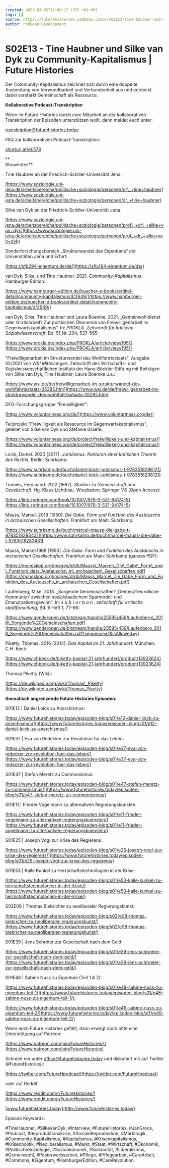 ```yaml
---
created: 2023-03-05T12:08:17 (UTC +01:00)
tags: []
source: https://futurehistories.podbean.com/e/s02e13-tine-haubner-und-silke-van-dyk-zu-community-kapitalismus/
author: PodBean Development
---
```


# S02E13 - Tine Haubner und Silke van Dyk zu Community-Kapitalismus | Future Histories

Der Community-Kapitalismus zeichnet sich durch eine doppelte Ausbeutung von Verwundbarkeit und Verbundenheit aus und entdeckt dabei verstärkt Gemeinschaft als Ressource.

**Kollaborative Podcast-Transkription**

Wenn ihr Future Histories durch eure Mitarbeit an der kollaborativen Transkription der Episoden unterstützen wollt, dann meldet euch unter:

[transkription@futurehistories.today](mailto:transkription@futurehistories.today)

FAQ zur kollaborativen Podcast-Transkription:

[shorturl.at/eL578](https://docs.google.com/document/d/1jiJSLA5mwDjpLPOoveut8FiB9VdhqJ1D41gb5ba2AbU/edit?usp=sharing)  

**  
Shownotes**

  
Tine Haubner an der Friedrich-Schiller-Universität Jena:

[https://www.soziologie.uni-jena.de/arbeitsbereiche/politische+soziologie/personen/dr\_+tine+haubner](https://www.soziologie.uni-jena.de/arbeitsbereiche/politische+soziologie/personen/dr_+tine+haubner)

  
Silke van Dyk an der Friedrich-Schiller-Universität Jena:

[https://www.soziologie.uni-jena.de/arbeitsbereiche/politische+soziologie/personen/prof\_+dr\_+silke+van+dyk](https://www.soziologie.uni-jena.de/arbeitsbereiche/politische+soziologie/personen/prof_+dr_+silke+van+dyk)

  
Sonderforschungsbereich „Strukturwandel des Eigentums“ der Universitäten Jena und Erfurt:

[https://sfb294-eigentum.de/de/](https://sfb294-eigentum.de/de/)

  
van Dyk, Silke, und Tine Haubner. 2021. _Community-Kapitalismus_. Hamburger Edition:

[https://www.hamburger-edition.de/buecher-e-books/artikel-detail/community-kapitalismus/d/2649/](https://www.hamburger-edition.de/buecher-e-books/artikel-detail/community-kapitalismus/d/2649/)

  
van Dyk, Silke, Tine Haubner und Laura Boemke. 2021. „Gemeinwohldienst oder Gratisarbeit? Zur politischen Ökonomie von Freiwilligenarbeit im Gegenwartskapitalismus“. In: _PROKLA. Zeitschrift für kritische Sozialwissenschaft_, Bd. 51 Nr. 204, 537-565:

[https://www.prokla.de/index.php/PROKLA/article/view/1951](https://www.prokla.de/index.php/PROKLA/article/view/1951)

  
"Freiwilligenarbeit im Strukturwandel des Wohlfahrtsstaats", Ausgabe 05/2021 von _WSI_ _Mitteilungen_, Zeitschrift des Wirtschafts- und Sozialwissenschaftlichen Instituts der Hans-Böckler-Stiftung mit Beiträgen von Silke van Dyk, Tine Haubner; Laura Boemke u.a.:

[https://www.wsi.de/de/freiwilligenarbeit-im-strukturwandel-des-wohlfahrtsstaats-35285.htm](https://www.wsi.de/de/freiwilligenarbeit-im-strukturwandel-des-wohlfahrtsstaats-35285.htm)

  
DFG-Forschungsgruppe "Freiwilligkeit":

[https://www.voluntariness.org/de/](https://www.voluntariness.org/de/)

  
Teilprojekt "Freiwilligkeit als Ressource im Gegenwartskapitalismus", geleitet von Silke van Dyk und Stefanie Graefe:

[https://www.voluntariness.org/de/project/freiwilligkeit-und-kapitalismus/](https://www.voluntariness.org/de/project/freiwilligkeit-und-kapitalismus/)

  
Loick, Daniel. 2020 \[2017\]. _Juridismus. Konturen einer kritischen Theorie des Rechts_. Berlin: Suhrkamp:

[https://www.suhrkamp.de/buch/daniel-loick-juridismus-t-9783518298121](https://www.suhrkamp.de/buch/daniel-loick-juridismus-t-9783518298121)

  
Tönnies, Ferdinand. 2012 \[1887\]. _Studien zu Gemeinschaft und Gesellschaft_. Hg. Klaus Lichtblau. Wiesbaden: Springer VS (Open Access):

[https://link.springer.com/book/10.1007/978-3-531-94174-5](https://link.springer.com/book/10.1007/978-3-531-94174-5)

  
Mauss, Marcel. 2019 \[1950\]. _Die Gabe_. _Form und Funktion des Austauschs in archaischen Gesellschaften._ Frankfurt am Main: Suhrkamp:

[https://www.suhrkamp.de/buch/marcel-mauss-die-gabe-t-9783518283431](https://www.suhrkamp.de/buch/marcel-mauss-die-gabe-t-9783518283431)

  
Mauss, Marcel.1968 \[1950\]. _Die Gabe_. _Form und Funktion des Austauschs in archaischen Gesellschaften._ Frankfurt am Main: Suhrkamp (ganzes PDF):

[https://monoskop.org/images/d/db/Mauss\_Marcel\_Die\_Gabe\_Form\_und\_Funktion\_des\_Austauschs\_in\_archaischen\_Gesellschaften.pdf](https://monoskop.org/images/d/db/Mauss_Marcel_Die_Gabe_Form_und_Funktion_des_Austauschs_in_archaischen_Gesellschaften.pdf)

  
Laufenberg, Mike. 2018. „Sorgende Gemeinschaften? ‚Demenzfreundliche Kommunen‘ zwischen sozialstaatlichem Sparmodell und Emanzipationsgewinn“_._ In: _s u b \\ u r b a n . zeitschrift für kritische stadtforschung_, Bd. 6 Heft 1, 77-96:

[https://www.genderopen.de/bitstream/handle/25595/459/Laufenberg\_2018\_Sorgende%20Gemeinschaften.pdf](https://www.genderopen.de/bitstream/handle/25595/459/Laufenberg_2018_Sorgende%20Gemeinschaften.pdf?sequence=1&isAllowed=y)

  
Piketty, Thomas. 2016 \[2014\]. _Das Kapital im 21. Jahrhundert._ München: C.H. Beck:

[https://www.chbeck.de/piketty-kapital-21-jahrhundert/product/13923624](https://www.chbeck.de/piketty-kapital-21-jahrhundert/product/13923624)

  
Thomas Piketty (Wiki):

[https://de.wikipedia.org/wiki/Thomas\_Piketty](https://de.wikipedia.org/wiki/Thomas_Piketty)

  
**thematisch angrenzende Future Histories Episoden:**

  
S01E12 | Daniel Loick zu Anarchismus:

[https://www.futurehistories.today/episoden-blog/s01/e12-daniel-loick-zu-anarchismus/](https://www.futurehistories.today/episoden-blog/s01/e12-daniel-loick-zu-anarchismus/)

  
S01E37 | Eva von Redecker zur Revolution für das Leben:

[https://www.futurehistories.today/episoden-blog/s01/e37-eva-von-redecker-zur-revolution-fuer-das-leben/](https://www.futurehistories.today/episoden-blog/s01/e37-eva-von-redecker-zur-revolution-fuer-das-leben/)

  
S01E47 | Stefan Meretz zu Commonismus:

[https://www.futurehistories.today/episoden-blog/s01/e47-stefan-meretz-zu-commonismus/](https://www.futurehistories.today/episoden-blog/s01/e47-stefan-meretz-zu-commonismus/)

  
S01E11 | Frieder Vogelmann zu alternativen Regierungskünsten:

[https://www.futurehistories.today/episoden-blog/s01/e11-frieder-vogelmann-zu-alternativen-regierungskuensten/](https://www.futurehistories.today/episoden-blog/s01/e11-frieder-vogelmann-zu-alternativen-regierungskuensten/)

  
S01E25 | Joseph Vogl zur Krise des Regierens:

[https://www.futurehistories.today/episoden-blog/s01/e25-joseph-vogl-zur-krise-des-regierens/](https://www.futurehistories.today/episoden-blog/s01/e25-joseph-vogl-zur-krise-des-regierens/)

  
S01E53 | Kalle Kunkel zu Herrschaftstechnologien in der Krise:

[https://www.futurehistories.today/episoden-blog/s01/e53-kalle-kunkel-zu-herrschaftstechnologien-in-der-krise/](https://www.futurehistories.today/episoden-blog/s01/e53-kalle-kunkel-zu-herrschaftstechnologien-in-der-krise/)

  
S02E08 | Thomas Biebricher zu neoliberaler Regierungskunst:

[https://www.futurehistories.today/episoden-blog/s02/e08-thomas-biebricher-zu-neoliberaler-regierungskunst/](https://www.futurehistories.today/episoden-blog/s02/e08-thomas-biebricher-zu-neoliberaler-regierungskunst/)

  
S01E39 | Jens Schröter zur Gesellschaft nach dem Geld:

[https://www.futurehistories.today/episoden-blog/s01/e39-jens-schroeter-zur-gesellschaft-nach-dem-geld/](https://www.futurehistories.today/episoden-blog/s01/e39-jens-schroeter-zur-gesellschaft-nach-dem-geld/)

  
S01E48 | Sabine Nuss zu Eigentum (Teil 1 & 2):

[https://www.futurehistories.today/episoden-blog/s01/e48-sabine-nuss-zu-eigentum-teil-1/](https://www.futurehistories.today/episoden-blog/s01/e48-sabine-nuss-zu-eigentum-teil-1/);

[https://www.futurehistories.today/episoden-blog/s01/e49-sabine-nuss-zu-eigentum-teil-2/](https://www.futurehistories.today/episoden-blog/s01/e49-sabine-nuss-zu-eigentum-teil-2/)

  
Wenn euch Future Histories gefällt, dann erwägt doch bitte eine Unterstützung auf Patreon:

[https://www.patreon.com/join/FutureHistories?](https://www.patreon.com/join/FutureHistories)

Schreibt mir unter [office@futurehistories.today](mailto:office@futurehistories.today) und diskutiert mit auf Twitter (#FutureHistories):

[https://twitter.com/FutureHpodcast](https://twitter.com/FutureHpodcast)

oder auf Reddit:

[https://www.reddit.com/r/FutureHistories/](https://www.reddit.com/r/FutureHistories/)

[www.futurehistories.today](http://www.futurehistories.today/)

Episode Keywords:

#TineHaubner, #SilkeVanDyk, #Interview, #FutureHistories, #JanGroos, #Podcast, #Reproduktionskrise, #SozialeReproduktion, #Marktlogik, #Community-Kapitalismus, #Kapitalismus, #Krisenkapitalismus, #Krisenpolitik, #Neoliberalismus, #Markt, #Staat, #Wirtschaft, #Ökonomik, #PolitischeSoziologie, #Sozioökonomik, #Solidarität, #Liberalismus, #Gemeinwohl, #Posterwerbsarbeit, #Pflege, #Pflegearbeit, #CareArbeit, #Commons, #Eigentum, #HamburgerEdition, #CareRevolution
